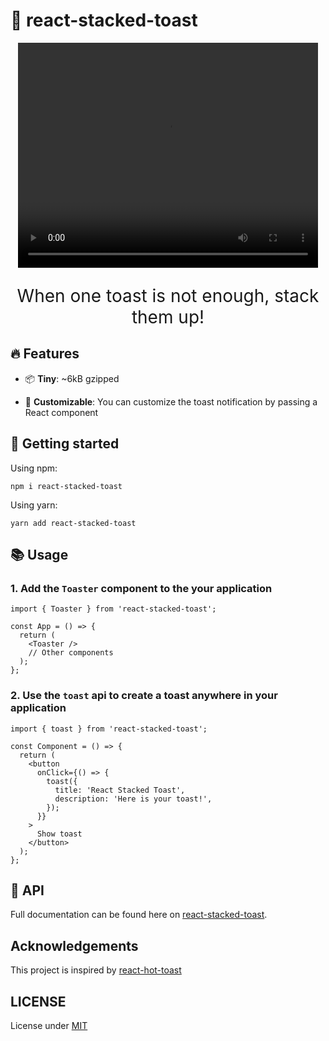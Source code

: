 # 🍞 react-stacked-toast

<!-- [![npm version](https://img.shields.io/npm/v/react-stacked-toast.svg?style=flat-square)](https://www.npmjs.com/package/react-stacked-toast)
[![npm downloads](https://img.shields.io/npm/dm/react-stacked-toast.svg?style=flat-square)](https://www.npmjs.com/package/react-stacked-toast)
[![npm license](https://img.shields.io/npm/l/react-stacked-toast.svg?style=flat-square)](https://www.npmjs.com/package/react-stacked-toast) -->

<p align="center">
<video width="480" height="360" controls>
  <source src="./site/assets/demo.mp4" type="video/mp4">
</video>
</p>

<p align="center" style="font-size: 28px">
  When one toast is not enough, stack them up!
</p>

## 🔥 Features

- 📦 **Tiny**: ~6kB gzipped

- 🎨 **Customizable**: You can customize the toast notification by passing a React component

## 🏃 Getting started

Using npm:

```console
npm i react-stacked-toast
```

Using yarn:

```console
yarn add react-stacked-toast
```

## 📚 Usage

### 1. Add the `Toaster` component to the your application

```tsx
import { Toaster } from 'react-stacked-toast';

const App = () => {
  return (
    <Toaster />
    // Other components
  );
};
```

### 2. Use the `toast` api to create a toast anywhere in your application

```tsx
import { toast } from 'react-stacked-toast';

const Component = () => {
  return (
    <button
      onClick={() => {
        toast({
          title: 'React Stacked Toast',
          description: 'Here is your toast!',
        });
      }}
    >
      Show toast
    </button>
  );
};
```

## 🔧 API

Full documentation can be found here on [react-stacked-toast](https://react-stacked-toast.vercel.app/).

## Acknowledgements

This project is inspired by [react-hot-toast](https://github.com/timolins/react-hot-toast)

## LICENSE

License under [MIT](./LICENSE)
